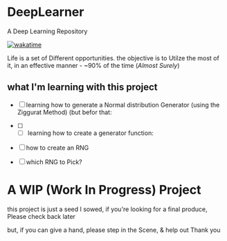 # DeepLearner
A Deep Learning Repository

[![wakatime](https://wakatime.com/badge/github/adamwillisXanax/DeepLearner.svg)](https://wakatime.com/badge/github/adamwillisXanax/DeepLearner)

Life is a set of Different opportunities. the objective is to Utilze the most of it, in an effective manner - ~90% of the time (_Almost Surely_) 

## what I'm learning with this project
- [ ] learning how to generate a Normal distribution Generator (using the Ziggurat Method) (but befor that:
- [ ] - [ ] learning how to create a  generator function:
- [ ] how to create an RNG
- [ ] which RNG to Pick? 


# A WIP (Work In Progress) Project
this project is just a seed I sowed, 
if you're looking for a final produce, 
Please check back later

but, if you can give a hand,
please step in the Scene, & help out 
Thank you 
